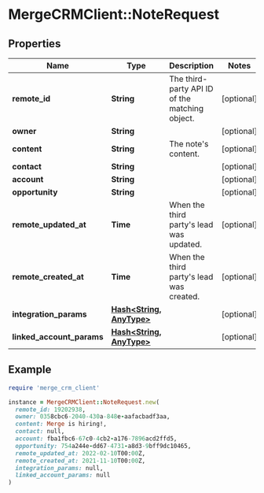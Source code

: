 # MergeCRMClient::NoteRequest

## Properties

| Name | Type | Description | Notes |
| ---- | ---- | ----------- | ----- |
| **remote_id** | **String** | The third-party API ID of the matching object. | [optional] |
| **owner** | **String** |  | [optional] |
| **content** | **String** | The note&#39;s content. | [optional] |
| **contact** | **String** |  | [optional] |
| **account** | **String** |  | [optional] |
| **opportunity** | **String** |  | [optional] |
| **remote_updated_at** | **Time** | When the third party&#39;s lead was updated. | [optional] |
| **remote_created_at** | **Time** | When the third party&#39;s lead was created. | [optional] |
| **integration_params** | [**Hash&lt;String, AnyType&gt;**](AnyType.md) |  | [optional] |
| **linked_account_params** | [**Hash&lt;String, AnyType&gt;**](AnyType.md) |  | [optional] |

## Example

```ruby
require 'merge_crm_client'

instance = MergeCRMClient::NoteRequest.new(
  remote_id: 19202938,
  owner: 0358cbc6-2040-430a-848e-aafacbadf3aa,
  content: Merge is hiring!,
  contact: null,
  account: fba1fbc6-67c0-4cb2-a176-7896acd2ffd5,
  opportunity: 754a244e-dd67-4731-a8d3-9bff9dc10465,
  remote_updated_at: 2022-02-10T00:00Z,
  remote_created_at: 2021-11-10T00:00Z,
  integration_params: null,
  linked_account_params: null
)
```

